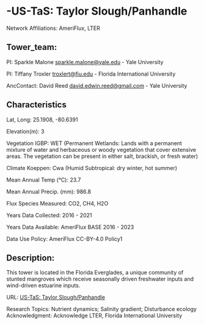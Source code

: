 # -US-TaS: Taylor Slough/Panhandle
Network Affiliations: 	AmeriFlux, LTER

## Tower_team:
PI: 	Sparkle Malone sparkle.malone@yale.edu - Yale University

PI: 	Tiffany Troxler troxlert@fiu.edu - Florida International University

AncContact: 	David Reed david.edwin.reed@gmail.com - Yale University


## Characteristics
Lat, Long: 	25.1908, -80.6391

Elevation(m): 	3

Vegetation IGBP: 	WET (Permanent Wetlands: Lands with a permanent mixture of water and herbaceous or woody vegetation that cover extensive areas. The vegetation can be present in either salt, brackish, or fresh water)

Climate Koeppen: 	Cwa (Humid Subtropical: dry winter, hot summer)

Mean Annual Temp (°C): 	23.7

Mean Annual Precip. (mm): 	986.8

Flux Species Measured: 	CO2, CH4, H2O

Years Data Collected: 	2016 - 2021

Years Data Available:	AmeriFlux BASE 2016 - 2023

Data Use Policy:	AmeriFlux CC-BY-4.0 Policy1

## Description: 	
 	
This tower is located in the Florida Everglades, a unique community of stunted mangroves which receive seasonally driven freshwater inputs and wind-driven estuarine inputs.

URL: 	[US-TaS: Taylor Slough/Panhandle](https://ameriflux.lbl.gov/sites/siteinfo/US-TaS#overview)

Research Topics: 	Nutrient dynamics; Salinity gradient; Disturbance ecology
Acknowledgment: 	Acknowledge LTER, Florida International University
